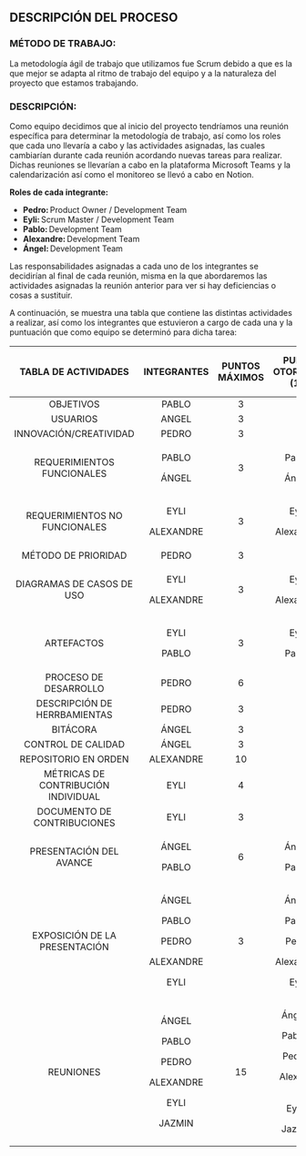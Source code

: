 ## DESCRIPCIÓN DEL PROCESO
### MÉTODO DE TRABAJO:
La metodología ágil de trabajo que utilizamos fue Scrum debido a que es la que mejor se adapta al ritmo de trabajo del equipo y a la naturaleza del proyecto que estamos trabajando.

### DESCRIPCIÓN:
Como equipo decidimos que al inicio del proyecto tendríamos una reunión específica para determinar la metodología de trabajo, así como los roles que cada uno llevaría a cabo y las actividades asignadas, las cuales cambiarían durante cada reunión acordando nuevas tareas para realizar. Dichas reuniones se llevarían a cabo en la plataforma Microsoft Teams y la calendarización así como el monitoreo se llevó a cabo en Notion. 

**Roles de cada integrante:**
  - **Pedro:** Product Owner / Development Team 
  - **Eyli:** Scrum Master / Development Team 
  - **Pablo:** Development Team 
  - **Alexandre:** Development Team 
  - **Ángel:** Development Team 

Las responsabilidades asignadas a cada uno de los integrantes se decidirían al final de cada reunión, misma en la que abordaremos las actividades asignadas la reunión anterior para ver si hay deficiencias o cosas a sustituir. 

A continuación, se muestra una tabla que contiene las distintas actividades a realizar, así como los integrantes que estuvieron a cargo de cada una y la puntuación que como equipo se determinó para dicha tarea: 

| TABLA DE ACTIVIDADES | INTEGRANTES | PUNTOS MÁXIMOS | PUNTOS OTORGADOS (1-3) | PUNTOS TOTALES DE LAS ACTIVIDADES |
|:--------------------:|:-----------:|:--------------:|:----------------:|:---------------------------------:|
|OBJETIVOS|PABLO|3|3|3|
|USUARIOS|ANGEL|3|3|3|
|INNOVACIÓN/CREATIVIDAD|PEDRO|3|3|3|
|REQUERIMIENTOS FUNCIONALES|<p>PABLO<p>ÁNGEL|3|<p>Pablo: 3<p>Ángel: 3|6|
|REQUERIMIENTOS NO FUNCIONALES|<p>EYLI<p>ALEXANDRE|3|<p>Eyli: 2<p>Alexandre: 2|4|
|MÉTODO DE PRIORIDAD|PEDRO|3|3|3|
|DIAGRAMAS DE CASOS DE USO|<p>EYLI<p>ALEXANDRE|3|<p>Eyli: 2<p>Alexandre: 2|4|
|ARTEFACTOS|<p>EYLI<p>PABLO|3|<p>Eyli: 3<p>Pablo: 2|5|
|PROCESO DE DESARROLLO|PEDRO|6|6|6|
|DESCRIPCIÓN DE HERRBAMIENTAS|PEDRO|3|2|2|
|BITÁCORA|ÁNGEL|3|3|3|
|CONTROL DE CALIDAD|ÁNGEL|3|2|2|
|REPOSITORIO EN ORDEN|ALEXANDRE|10|10|10|
|MÉTRICAS DE CONTRIBUCIÓN INDIVIDUAL|EYLI|4|4|4|
|DOCUMENTO DE CONTRIBUCIONES|EYLI|3|3|3|
|PRESENTACIÓN DEL AVANCE|<p>ÁNGEL<p>PABLO|6|<p>Ángel: 3<p>Pablo: 6|9|
|EXPOSICIÓN DE LA PRESENTACIÓN|<p>ÁNGEL<p>PABLO<p>PEDRO<p>ALEXANDRE<p>EYLI|3|<p>Ángel: 3<p>Pablo: 3<p>Pedro 3<p>Alexandre: 3<p>Eyli: 3|15|
|REUNIONES|<p>ÁNGEL<p>PABLO<p>PEDRO<p>ALEXANDRE<p>EYLI<p>JAZMIN|15|<p>Ángel: 15<p>Pablo: 13<p>Pedro 15<p>Alexandre: 15<p>Eyli: 14<p>Jazmin: 3|75|
